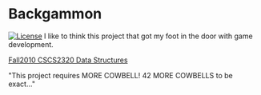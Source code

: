 Backgammon
==============

[![License](http://img.shields.io/badge/license%20-cc-green.svg)](http://creativecommons.org/licenses/by-nc/3.0/deed.en_US)
 I like to think this project that got my foot in the door with game development.

[Fall2010 CSCS2320  Data Structures](http://lab46.corning-cc.edu/notes/data)

"This project requires MORE COWBELL! 42 MORE COWBELLS to be exact..."
